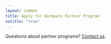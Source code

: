 ```yaml
---
layout: common
title: Apply for Hardware Partner Program
notitle: "true"
---
```


<div id="background">
    <div class="main1"></div><div class="small1"></div><div class="small2"></div><div class="small3"></div><div class="small4"></div>
</div>

<section id="install-pe" >
    <div id="mlb2-11249142" style="display: none;" class="deploy-form deploy-cloud ml-subscribe-form ml-subscribe-form-11249142">
        <form id="contact-form" class="contact-form" action="https://app.mailerlite.com/webforms/submit/h5b7n2" data-id="1211392" data-code="h5b7n2" method="POST" target="_blank">
            <fieldset>
                <div class="form-title center">
                    <h1>Hardware Partner Program Silver Level</h1>
                </div>
                <div class="cloud-provider">
                    <div class="logo-container partner">
                        <img src="/images/partners/silver-partner.svg">
                    </div>
                    <div class="cloud-provider-desc">
                        <p>Silver Partnership does not require any fees but assumes you have basic ThingsBoard knowledge and will prepare the online tutorial and demo dashboard on your own.</p>
                    </div>
                </div>
                <p>Please fill this form to get further instructions.</p>
                <div class="form-section">
                    <div class="form-element first half">
                        <label for="first-name">
                            <input class="form-control" value="" placeholder="Enter First Name" name="first-name" type="text" size="40" maxlength="50">
                            <p>First Name*</p>
                        </label>
                    </div>
                    <div class="form-element half">
                        <label for="last-name">
                            <input class="form-control" value="" placeholder="Enter Last Name" name="last-name" type="text" size="40" maxlength="50">
                            <p>Last Name*</p>
                        </label>
                    </div>
                    <div class="form-element first half">
                        <label for="email">
                            <input class="form-control" value="" placeholder="Enter Email" name="email" type="email" size="40" maxlength="80">
                            <p>Email Address*</p>
                        </label>
                    </div>
                    <div class="form-element half">
                        <label for="company">
                            <input class="form-control" value="" placeholder="Enter Company" name="company" type="text" size="40" maxlength="80">
                            <p>Company*</p>
                        </label>
                    </div>
                    <div class="form-element first half">
                        <label for="fields[company_website]">
                            <input class="form-control" value="" placeholder="Enter Company Website" name="company" type="text" size="40" maxlength="80">
                            <p>Company Website*</p>
                        </label>
                    </div>
                    <div class="form-element half">
                        <label for="fields[phone]">
                            <input class="form-control" value="" placeholder="Enter Phone Number" name="company" type="text" size="40" maxlength="80">
                            <p>Phone Number</p>
                        </label>    
                    </div>
                </div>
                <input type="hidden" name="ml-submit" value="1" />
                <button class="button" type="submit" class="primary">
                    Submit
                </button>
                <button disabled="disabled" style="display: none;" type="button" class="loading">
                    <img src="https://static.mailerlite.com/images/rolling@2x.gif" width="20" height="20" style="width: 20px; height: 20px;">
                </button>
            </fieldset>
        </form>
    </div>
    <div id="mlb2-11249172" style="display: none;" class="deploy-form deploy-cloud ml-subscribe-form ml-subscribe-form-11249172">
        <form id="contact-form" class="contact-form" action="https://app.mailerlite.com/webforms/submit/d6b3t8" data-id="1211402" data-code="d6b3t8" method="POST" target="_blank">
            <fieldset>
                <div class="form-title center">
                    <h1>Hardware Partner Program Gold Level</h1>
                </div>
                <div class="cloud-provider">
                    <div class="logo-container partner">
                        <img src="/images/partners/gold-partner.svg">
                    </div>
                    <div class="cloud-provider-desc">
                        <p>Gold Partnership includes our support services and help with preparing online tutorials and dashboards that will become an ultimate selling tool for your devices.</p>
                        <br/>
                        <p>
                            <span class="cloud-price-aws-desc">Yearly fee:</span>
                            <span class="cloud-price-aws">$500</span>
                        </p>  
                    </div>
                </div>
                <p>Please fill this form to get further instructions.</p>
                <div class="form-section">
                    <div class="form-element first half">
                        <label for="first-name">
                            <input class="form-control" value="" placeholder="Enter First Name" name="first-name" type="text" size="40" maxlength="50">
                            <p>First Name*</p>
                        </label>
                    </div>
                    <div class="form-element half">
                        <label for="last-name">
                            <input class="form-control" value="" placeholder="Enter Last Name" name="last-name" type="text" size="40" maxlength="50">
                            <p>Last Name*</p>
                        </label>
                    </div>
                    <div class="form-element first half">
                        <label for="email">
                            <input class="form-control" value="" placeholder="Enter Email" name="email" type="email" size="40" maxlength="80">
                            <p>Email Address*</p>
                        </label>
                    </div>
                    <div class="form-element half">
                        <label for="company">
                            <input class="form-control" value="" placeholder="Enter Company" name="company" type="text" size="40" maxlength="80">
                            <p>Company*</p>
                        </label>
                    </div>
                    <div class="form-element first half">
                        <label for="fields[company_website]">
                            <input class="form-control" value="" placeholder="Enter Company Website" name="company" type="text" size="40" maxlength="80">
                            <p>Company Website*</p>
                        </label>
                    </div>
                    <div class="form-element half">
                        <label for="fields[phone]">
                            <input class="form-control" value="" placeholder="Enter Phone Number" name="company" type="text" size="40" maxlength="80">
                            <p>Phone Number</p>
                        </label>    
                    </div>
                </div>
                <input type="hidden" name="ml-submit" value="1" />
                <button class="button" type="submit" class="primary">
                    Submit
                </button>
                <button disabled="disabled" style="display: none;" type="button" class="loading">
                    <img src="https://static.mailerlite.com/images/rolling@2x.gif" width="20" height="20" style="width: 20px; height: 20px;">
                </button>
            </fieldset>
        </form>
    </div>
    <div id="mlb2-11249200" style="display: none;" class="deploy-form deploy-cloud ml-subscribe-form ml-subscribe-form-11249200">
        <form id="contact-form" class="contact-form" action="https://app.mailerlite.com/webforms/submit/r7f3c8" data-id="1211404" data-code="r7f3c8" method="POST" target="_blank">
            <fieldset>
                <div class="form-title center">
                    <h1>Hardware Partner Program Platinum Level</h1>
                </div>
                <div class="cloud-provider">
                    <div class="logo-container partner">
                        <img src="/images/partners/platinum-partner.svg">
                    </div>
                    <div class="cloud-provider-desc">
                        <p>Platinum Partnership includes access to white-labeled partner portal, our support services and help with preparing online tutorials and dashboards that will become an ultimate selling tool for your devices.</p>
                        <br/>
                        <p>
                            <span class="cloud-price-aws-desc">Yearly fee:</span>
                            <span class="cloud-price-aws">$2000</span>
                        </p> 
                    </div>
                </div>
                <p>Please fill this form to get further instructions.</p>
                <div class="form-section">
                    <div class="form-element first half">
                        <label for="first-name">
                            <input class="form-control" value="" placeholder="Enter First Name" name="first-name" type="text" size="40" maxlength="50">
                            <p>First Name*</p>
                        </label>
                    </div>
                    <div class="form-element half">
                        <label for="last-name">
                            <input class="form-control" value="" placeholder="Enter Last Name" name="last-name" type="text" size="40" maxlength="50">
                            <p>Last Name*</p>
                        </label>
                    </div>
                    <div class="form-element first half">
                        <label for="email">
                            <input class="form-control" value="" placeholder="Enter Email" name="email" type="email" size="40" maxlength="80">
                            <p>Email Address*</p>
                        </label>
                    </div>
                    <div class="form-element half">
                        <label for="company">
                            <input class="form-control" value="" placeholder="Enter Company" name="company" type="text" size="40" maxlength="80">
                            <p>Company*</p>
                        </label>
                    </div>
                    <div class="form-element first half">
                        <label for="fields[company_website]">
                            <input class="form-control" value="" placeholder="Enter Company Website" name="company" type="text" size="40" maxlength="80">
                            <p>Company Website*</p>
                        </label>
                    </div>
                    <div class="form-element half">
                        <label for="fields[phone]">
                            <input class="form-control" value="" placeholder="Enter Phone Number" name="company" type="text" size="40" maxlength="80">
                            <p>Phone Number</p>
                        </label>    
                    </div>
                </div>
                <input type="hidden" name="ml-submit" value="1" />
                <button class="button" type="submit" class="primary">
                    Submit
                </button>
                <button disabled="disabled" style="display: none;" type="button" class="loading">
                    <img src="https://static.mailerlite.com/images/rolling@2x.gif" width="20" height="20" style="width: 20px; height: 20px;">
                </button>
            </fieldset>
        </form>
    </div>
    <p class="questions">Questions about partner programs? <a href="/docs/contact-us/" target="_blank">Contact us</a>.</p>
</section>         

<script type="text/javascript" src="https://static.mailerlite.com/js/w/webforms.min.js?v3772b61f1ec61c541c401d4eadfdd02f"></script>
<script type="text/javascript">

    var programType = "silver";
    
    var programTypeForms = {
        "silver": "#mlb2-11249142",
        "gold": "#mlb2-11249172",
        "platinum": "#mlb2-11249200"
    };
    
    function ml_webform_success_11249142() {
        var $ = ml_jQuery || jQuery;        
        $(location).attr('href', '/partners/hardware/apply/thanks/?type='+programType);
    };
    
    function ml_webform_success_11249172() {
        var $ = ml_jQuery || jQuery;        
        $(location).attr('href', '/partners/hardware/apply/thanks/?type='+programType);
    };

    function ml_webform_success_11249200() {
        var $ = ml_jQuery || jQuery;        
        $(location).attr('href', '/partners/hardware/apply/thanks/?type='+programType);
    };
            
    jqueryDefer(
        function () {
            $( document ).ready(function() {
            
                 $('.subscribe-form .form-section .form-group input').addClass("input--empty");
                 $('.subscribe-form .form-section .form-group input').on('input', function() {
                      if( !$(this).val() ) {
                         $(this).addClass("input--empty");
                      } else {
                         $(this).removeClass("input--empty");
                      }
                 });
                 $.urlParam = function (name) {
                    var results = new RegExp('[\?&]' + name + '=([^&#]*)').exec(window.location.href);
                    return results ? results[1] : null;
                 };                 
                 programType = $.urlParam('program');
                 if (!programType) {
                    programType = "silver";
                 }
                 
                 var formId = programTypeForms[programType];
                 if (formId) {
                    var programForm = $(formId);
                    programForm.css('display', '');
                 }
            });
        }
    );
</script>